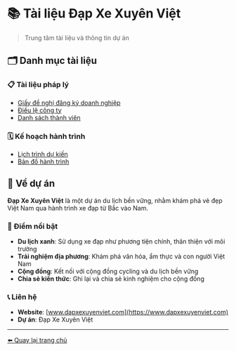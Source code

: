 # 📚 Tài liệu Đạp Xe Xuyên Việt

> Trung tâm tài liệu và thông tin dự án

## 🗂️ Danh mục tài liệu

### 📋 Tài liệu pháp lý

- [Giấy đề nghị đăng ký doanh nghiệp](/#giấy-đề-nghị-đăng-ký-doanh-nghiệp)
- [Điều lệ công ty](/#điều-lệ-công-ty)
- [Danh sách thành viên](/#danh-sách-thành-viên)

### 🗓️ Kế hoạch hành trình

- [Lịch trình dự kiến](/docs/lich_trinh/)
- [Bản đồ hành trình](/#lịch-trình-dự-kiến)

## 🎯 Về dự án

**Đạp Xe Xuyên Việt** là một dự án du lịch bền vững, nhằm khám phá vẻ đẹp Việt Nam qua hành trình xe đạp từ Bắc vào Nam.

### 🌟 Điểm nổi bật

- **Du lịch xanh**: Sử dụng xe đạp như phương tiện chính, thân thiện với môi trường
- **Trải nghiệm địa phương**: Khám phá văn hóa, ẩm thực và con người Việt Nam
- **Cộng đồng**: Kết nối với cộng đồng cycling và du lịch bền vững
- **Chia sẻ kiến thức**: Ghi lại và chia sẻ kinh nghiệm cho cộng đồng

### 📞 Liên hệ

- **Website**: [www.dapxexuyenviet.com](https://www.dapxexuyenviet.com)
- **Dự án**: Đạp Xe Xuyên Việt

---

[⬅️ Quay lại trang chủ](/)
